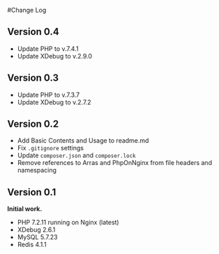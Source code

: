 #Change Log

## Version 0.4
* Update PHP to v.7.4.1
* Update XDebug to v.2.9.0

## Version 0.3

* Update PHP to v.7.3.7
* Update XDebug to v.2.7.2

## Version 0.2

* Add Basic Contents and Usage to readme.md
* Fix `.gitignore` settings
* Update `composer.json` and `composer.lock`
* Remove references to Arras and PhpOnNginx from file headers and namespacing

## Version 0.1

**Initial work.**

* PHP 7.2.11 running on Nginx (latest)
* XDebug 2.6.1
* MySQL 5.7.23
* Redis 4.1.1
